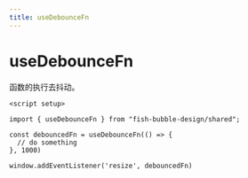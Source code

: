 ```yaml
---
title: useDebounceFn
---
```


# useDebounceFn

函数的执行去抖动。

```vue
<script setup>

import { useDebounceFn } from "fish-bubble-design/shared";

const debouncedFn = useDebounceFn(() => {
  // do something
}, 1000)

window.addEventListener('resize', debouncedFn)
```
